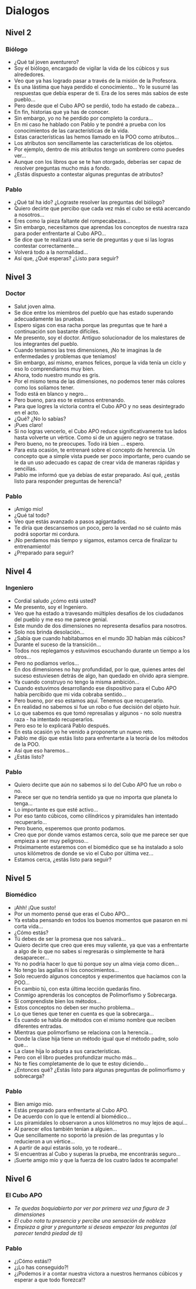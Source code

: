# Dialogos

## Nivel 2
### Biólogo
- ¿Qué tal joven aventurero?
- Soy el biólogo, encargado de vigilar la vida de los cúbicos y sus alrededores.
- Veo que ya has logrado pasar a través de la misión de la Profesora.
- Es una lástima que haya perdido el conocimiento... Yo le susurré las respuestas que
debía esperar de ti. Era de los seres más sabios de este pueblo...
- Pero desde que el Cubo APO se perdió, todo ha estado de cabeza...
- En fin, historias que ya has de conocer.
- Sin embargo, yo no he perdido por completo la cordura...
- En mi caso he hablado con Pablo y te pondré a prueba con los conocimientos de las características de la vida.
- Estas características las hemos llamado en la POO como atributos...
- Los atributos son sencillamente las características de los objetos.
- Por ejemplo, dentro de mis atributos tengo un sombrero como puedes ver...
- Aunque con los libros que se te han otorgado, deberías ser capaz de resolver preguntas mucho más a fondo.
- ¿Estás dispuesto a contestar algunas preguntas de atributos?

### Pablo
- ¿Qué tal ha ido? ¿Lograste resolver las preguntas del biólogo?
- Quiero decirte que percibo que cada vez más el cubo se está acercando a nosotros...
- Eres como la pieza faltante del rompecabezas...
- Sin embargo, necesitamos que aprendas los conceptos de nuestra raza para poder enfrentarte al Cubo APO...
- Se dice que te realizará una serie de preguntas y que si las logras contestar correctamente...
- Volverá todo a la normalidad...
- Así que, ¿Qué esperas? ¿Listo para seguir?

## Nivel 3
### Doctor

- Salut joven alma.
- Se dice entre los miembros del pueblo que has estado superando adecuadamente las pruebas.
- Espero sigas con esa racha porque las preguntas que te haré a continuación son bastante difíciles.
- Me presento, soy el doctor. Antiguo solucionador de los malestares de los integrantes del pueblo.
- Cuando teníamos las tres dimensiones, ¡No te imaginas la de enfermedades y problemas que teníamos!
- Sin embargo, así mismo, eramos felices, porque la vida tenía un ciclo y eso lo comprendiamos muy bien.
- Ahora, todo nuestro mundo es gris.
- Por el mismo tema de las dimensiones, no podemos tener más colores como los solíamos tener.
- Todo está en blanco y negro...
- Pero bueno, para eso te estamos entrenando.
- Para que logres la victoria contra el Cubo APO y no seas desintegrado en el acto.
- ¿Qué? ¿No lo sabías?
- ¡Pues claro!
- Si no logras vencerlo, el Cubo APO reduce significativamente tus lados hasta volverte un vértice. Como si de un agujero negro se tratase.
- Pero bueno, no te preocupes. Todo irá bien ... espero.
- Para esta ocasión, te entrenaré sobre el concepto de herencia. Un concepto que a simple vista puede ser poco importante, pero cuando se le da un uso adecuado es capaz de crear vida de maneras rápidas y sencillas.
- Pablo me informó que ya debías de estar preparado. Así qué, ¿estás listo para responder preguntas de herencia?

### Pablo
- ¡Amigo mio!
- ¿Qué tal todo?
- Veo que estás avanzado a pasos agigantados.
- Te diría que descansemos un poco, pero la verdad no sé cuánto más podrá soportar mi cordura.
- ¡No perdamos más tiempo y sigamos, estamos cerca de finalizar tu entrenamiento!
- ¿Preparado para seguir?

## Nivel 4
### Ingeniero

- Cordial saludo ¿cómo está usted?
- Me presento, soy el Ingeniero.
- Veo que ha estado a travesando múltiples desafíos de los ciudadanos del pueblo y me eso me parece genial.
- Este mundo de dos dimensiones no representa desafíos para nosotros.
- Solo nos brinda desolación...
- ¿Sabía que cuando habitabamos en el mundo 3D habían más cúbicos?
- Durante el suceso de la transición...
- Todos nos replegamos y estuvimos escuchando durante un tiempo a los otros...
- Pero no podíamos verlos...
- En dos dimensiones no hay profundidad, por lo que, quienes antes del suceso estuviesen detrás de algo, han quedado en olvido apra siempre.
- Ya cuando construyo no tengo la misma ambición...
- Cuando estuvimos desarrollando ese dispositivo para el Cubo APO había percibido que mi vida cobraba sentido...
- Pero bueno, por eso estamos aquí. Tenemos que recuperarlo.
- En realidad no sabemos si fue un robo o fue decisión del objeto huir.
- Lo que sabemos es que tomó represalias y algunos - no solo nuestra raza - ha intentado recuperarlos.
- Pero eso te lo explicará Pablo después.
- En esta ocasión yo he venido a proponerte un nuevo reto.
- Pablo me dijo que estás listo para enfrentarte a la teoría de los métodos de la POO.
- Así que eso haremos...
- ¿Estás listo?

### Pablo
- Quiero decirte que aún no sabemos si lo del Cubo APO fue un robo o no.
- Parece ser que no tendría sentido ya que no importa que planeta lo tenga...
- Lo importante es que esté activo...
- Por eso tanto cúbicos, como cilíndricos y piramidales han intentado recuperarlo...
- Pero bueno, esperemos que pronto podamos.
- Creo que por donde vamos estamos cerca, solo que me parece ser que empieza a ser muy peligroso...
- Próximamente estaremos con el biomédico que se ha instalado a solo unos kilómetros de donde se vio el Cubo por última vez...
- Estamos cerca, ¿estás listo para seguir?

## Nivel 5
### Biomédico

- ¡Ahh! ¡Que susto!
- Por un momento pensé que eras el Cubo APO...
- Ya estaba pensando en todos los buenos momentos que pasaron en mi corta vida...
- ¿Cómo estás?
- Tú debes de ser la promesa que nos salvará...
- Quiero decirte que creo que eres muy valiente, ya que vas a enfrentarte a algo de lo que no sabes si regresarás o simplemente te hará desaparecer...
- Yo no podría hacer lo que tú porque soy un alma vieja como dicen...
- No tengo las agallas ni los conocimientos...
- Solo recuerdo algunos conceptos y experimentos que hacíamos con la POO...
- En cambio tú, con esta última lección quedarás fino.
- Conmigo aprenderás los conceptos de Polimorfismo y Sobrecarga.
- Si comprendiste bien los métodos...
- Estos conceptos no deben ser mucho problema...
- Lo que tienes que tener en cuenta es que la sobrecarga...
- Es cuando se habla de métodos con el mismo nombre que reciben diferentes entradas.
- Mientras que polimorfismo se relaciona con la herencia...
- Donde la clase hija tiene un método igual que el método padre, solo que...
- La clase hija lo adopta a sus características.
- Pero con el libro puedes profundizar mucho más...
- No te fíes completamente de lo que te estoy diciendo...
- ¿Entonces qué? ¿Estás listo para algunas preguntas de polimorfismo y sobrecarga?

### Pablo
- Bien amigo mio.
- Estás preparado para enfrentarte al Cubo APO.
- De acuerdo con lo que le entendí al biomédico...
- Los piramidales lo observaron a unos kilómetros no muy lejos de aquí...
- Al parecer ellos también tenían a alguien...
- Que sencillamente no soportó la presión de las preguntas y lo reducieron a un vértice...
- A partir de aquí estarás solo, yo te rodearé...
- Si encuentras al Cubo y superas la prueba, me encontrarás seguro...
- ¡Suerte amigo mio y que la fuerza de los cuatro lados te acompañe!


## Nivel 6
### El Cubo APO
- *Te quedas boquiabierto por ver por primera vez una figura de 3 dimensiones*
- *El cubo nota tu presencia y percibe una sensación de nobleza*
- *Empieza a girar y preguntarte si deseas empezar las preguntas (al parecer tendrá piedad de ti)*

### Pablo
- ¿¡Cómo estás!?
- ¿¡Lo has conseguido?!
- ¿¡Podemos ir a contar nuestra victora a nuestros hermanos cúbicos y esperar a que todo florezca!?